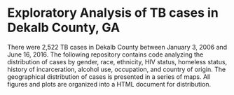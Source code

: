 
# Exploratory Analysis of TB cases in Dekalb County, GA

There were 2,522 TB cases in Dekalb County between January 3, 2006 and June 16, 2016. The following repository contains code analyzing the distribution of cases by gender, race, ethnicity, HIV status, homeless status, history of incarceration, alcohol use, occupation, and country of origin. The geographical distribution of cases is presented in a series of maps. All figures and plots are organized into a HTML document for distribution.  
